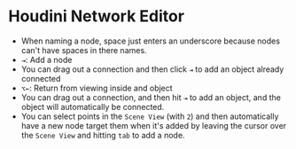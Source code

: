 # Houdini Network Editor

- When naming a node, space just enters an underscore because nodes can't have spaces in there names.
- `⇥`: Add a node
- You can drag out a connection and then click `⇥` to add an object already connected
- `⌥←`: Return from viewing inside and object
- You can drag out a connection, and then hit `⇥` to add an object, and the object will automatically be connected.
- You can select points in the `Scene View` (with `2`) and then automatically have a new node target them when it's added by leaving the cursor over the `Scene View` and hitting `tab` to add a node.